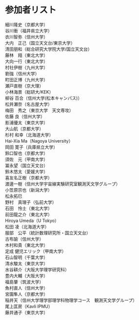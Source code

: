 # 参加者リスト

細川隆史（京都大学）  
谷川衝（福井県立大学）  
衣川智弥（信州大学）  
大内　正己（国立天文台/東京大学）  
清田朋和（総合研究大学院大学/国立天文台）  
藤林　翔（東北大学）  
大向一行（東北大学）  
村社伊樹（九州大学）  
劉強（信州大学）  
町田正博（九州大学）  
瀬戸直樹（京大理）  
小林海景（総研大/KEK）  
柳谷 百合（信州大学(松本キャンパス)）  
松井瀬奈（名古屋大学）  
梅田　秀之（東京大学　天文専攻）  
佐藤 良（信州大学）  
影浦優太（東京大学）  
大山航（京都大学）  
杉村 和幸（北海道大学）  
Hai-Xia Ma（Nagoya University）  
岡田 寛子（兵庫県立大学）  
鈴口智也（京都大学）  
須佐　元（甲南大学）  
冨永望（国立天文台）  
鈴木悠太（愛媛大学）  
喜友名正樹（京都大学）  
渡邊一樹（信州大学宇宙線実験研究室観測天文学グループ）  
小笠原宗也（新潟大学）  
松永拓巳  
野村　真理子（弘前大学）  
石田　怜士（東北大学）  
前田龍之介（東北大学）  
Hiroya Umeda（U Tokyo）  
松田 凌（北海道大学）  
服部　公平（統計数理研究所・国立天文台）  
古布諭（信州大学）  
木村和貴（東北大学）  
定成 健児エリック（甲南大学）  
石山智明（千葉大学）  
清水駿太（東京大学）  
水谷耕介（大阪大学理学研究科）  
豊内大輔（大阪大学）  
福島肇（筑波大学）  
魚村直人（信州大学）  
宮園隼人（京都大学）  
稲井天（信州大学理学部理学科物理学コース　観測天文学グループ）  
尾上匡房（Kavli IPMU）  
藤井通子（東京大学）


